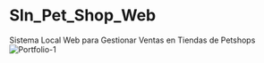 # Sln_Pet_Shop_Web
Sistema Local Web para Gestionar Ventas en Tiendas de Petshops
![Portfolio-1](https://user-images.githubusercontent.com/45721547/187299534-63e42648-b5be-4b4f-8db1-3556a6ebff52.gif)
